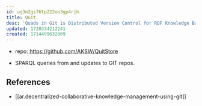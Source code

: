 ```yaml
---
id: ug3m2gs76tp222oo3gp4rjh
title: Quit
desc: 'Quads in Git is Distributed Version Control for RDF Knowledge Bases'
updated: 1720334212241
created: 1714499632069
---
```


- repo: https://github.com/AKSW/QuitStore


- SPARQL queries from and updates to GIT repos. 

## References

- [[ar.decentralized-collaborative-knowledge-management-using-git]]